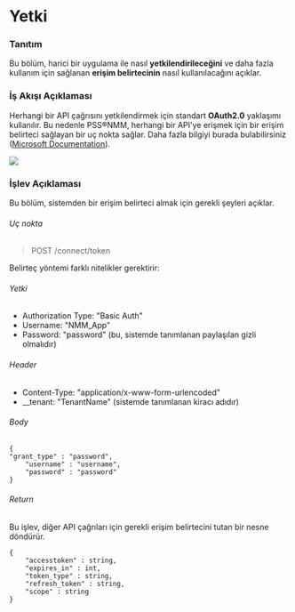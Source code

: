 # Yetki

### Tanıtım
Bu bölüm, harici bir uygulama ile nasıl **yetkilendirileceğini** ve daha fazla kullanım için sağlanan **erişim belirtecinin** nasıl kullanılacağını açıklar.

### İş Akışı Açıklaması
Herhangi bir API çağrısını yetkilendirmek için standart **OAuth2.0** yaklaşımı kullanılır. Bu nedenle PSS®NMM, herhangi bir API'ye erişmek için bir erişim belirteci sağlayan bir uç nokta sağlar. Daha fazla bilgiyi burada bulabilirsiniz ([Microsoft Documentation](https://docs.microsoft.com/en-us/azure/active-directory/develop/v2-oauth2-auth-code-flow)).

![](/Images/Authorization.PNG)

### İşlev Açıklaması
Bu bölüm, sistemden bir erişim belirteci almak için gerekli şeyleri açıklar.

###### Uç nokta
> POST /connect/token

Belirteç yöntemi farklı nitelikler gerektirir:
###### Yetki
- Authorization Type: "Basic Auth"
- Username: "NMM_App"
- Password: "password" (bu, sistemde tanımlanan paylaşılan gizli olmalıdır)

###### Header
- Content-Type: "application/x-www-form-urlencoded"
- __tenant: "TenantName" (sistemde tanımlanan kiracı adıdır)

###### Body
    {
    "grant_type" : "password",
        "username" : "username",
        "password" : "password"
    }

###### Return
Bu işlev, diğer API çağrıları için gerekli erişim belirtecini tutan bir nesne döndürür.

    {
        "accesstoken" : string,
        "expires_in" : int,
        "token_type" : string,
        "refresh_token" : string,
        "scope" : string
    }